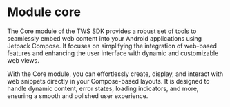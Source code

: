 # Module core

The Core module of the TWS SDK provides a robust set of tools to seamlessly embed web
content into your Android applications using Jetpack Compose. It focuses on simplifying
the integration of web-based features and enhancing the user interface with dynamic and
customizable web views.

With the Core module, you can effortlessly create, display, and interact with web snippets 
directly in your Compose-based layouts. It is designed to handle dynamic content, error states,
loading indicators, and more, ensuring a smooth and polished user experience.